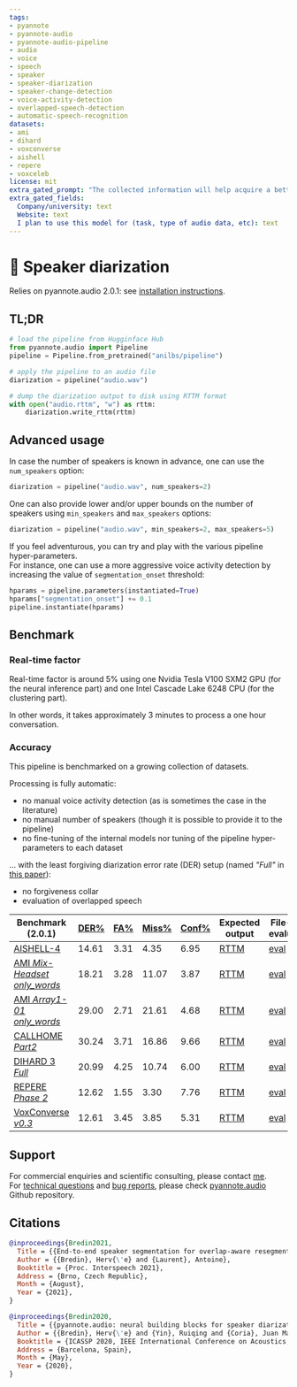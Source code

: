 ```yaml
---
tags: 
- pyannote
- pyannote-audio
- pyannote-audio-pipeline
- audio
- voice
- speech
- speaker
- speaker-diarization
- speaker-change-detection
- voice-activity-detection
- overlapped-speech-detection
- automatic-speech-recognition
datasets:
- ami
- dihard
- voxconverse
- aishell
- repere
- voxceleb
license: mit
extra_gated_prompt: "The collected information will help acquire a better knowledge of pyannote.audio userbase and help its maintainers apply for grants to improve it further. If you are an academic researcher, please cite the relevant papers in your own publications using the model. If you work for a company, please consider contributing back to pyannote.audio development (e.g. through unrestricted gifts). We also provide scientific consulting services around speaker diarization and machine listening."
extra_gated_fields:
  Company/university: text
  Website: text
  I plan to use this model for (task, type of audio data, etc): text
---
```


# 🎹 Speaker diarization

Relies on pyannote.audio 2.0.1: see [installation instructions](https://github.com/pyannote/pyannote-audio#installation).

## TL;DR

```python
# load the pipeline from Hugginface Hub
from pyannote.audio import Pipeline
pipeline = Pipeline.from_pretrained("anilbs/pipeline")

# apply the pipeline to an audio file
diarization = pipeline("audio.wav")

# dump the diarization output to disk using RTTM format
with open("audio.rttm", "w") as rttm:
    diarization.write_rttm(rttm)
```

## Advanced usage

In case the number of speakers is known in advance, one can use the `num_speakers` option:

```python
diarization = pipeline("audio.wav", num_speakers=2)
```

One can also provide lower and/or upper bounds on the number of speakers using `min_speakers` and `max_speakers` options:

```python
diarization = pipeline("audio.wav", min_speakers=2, max_speakers=5)
```

If you feel adventurous, you can try and play with the various pipeline hyper-parameters.  
For instance, one can use a more aggressive voice activity detection by increasing the value of `segmentation_onset` threshold:

```python
hparams = pipeline.parameters(instantiated=True)
hparams["segmentation_onset"] += 0.1
pipeline.instantiate(hparams)
```

## Benchmark 

### Real-time factor

Real-time factor is around 5% using one Nvidia Tesla V100 SXM2 GPU (for the neural inference part) and one Intel Cascade Lake 6248 CPU (for the clustering part).

In other words, it takes approximately 3 minutes to process a one hour conversation.

### Accuracy

This pipeline is benchmarked on a growing collection of datasets.  

Processing is fully automatic:

* no manual voice activity detection (as is sometimes the case in the literature)
* no manual number of speakers (though it is possible to provide it to the pipeline)
* no fine-tuning of the internal models nor tuning of the pipeline hyper-parameters to each dataset

... with the least forgiving diarization error rate (DER) setup (named *"Full"* in [this paper](https://doi.org/10.1016/j.csl.2021.101254)):

* no forgiveness collar
* evaluation of overlapped speech


| Benchmark (2.0.1)                                                                                                                  | [DER%](. "Diarization error rate") | [FA%](. "False alarm rate") | [Miss%](. "Missed detection rate") | [Conf%](. "Speaker confusion rate") | Expected output                                                                                                                                          | File-level evaluation                                                                                                                                    |
| ---------------------------------------------------------------------------------------------------------------------------------- | ---------------------------------- | --------------------------- | ---------------------------------- | ----------------------------------- | -------------------------------------------------------------------------------------------------------------------------------------------------------- | -------------------------------------------------------------------------------------------------------------------------------------------------------- |
| [AISHELL-4](http://www.openslr.org/111/)                                                                                           | 14.61                              | 3.31                        | 4.35                               | 6.95                                | [RTTM](https://huggingface.co/pyannote/speaker-diarization/blob/2022.07/reproducible_research/2022.07/AISHELL.SpeakerDiarization.Full.test.rttm)         | [eval](https://huggingface.co/pyannote/speaker-diarization/blob/2022.07/reproducible_research/2022.07/AISHELL.SpeakerDiarization.Full.test.eval)         |
| [AMI *Mix-Headset*](https://groups.inf.ed.ac.uk/ami/corpus/) [*only_words*](https://github.com/BUTSpeechFIT/AMI-diarization-setup) | 18.21                              | 3.28                        | 11.07                              | 3.87                                | [RTTM](https://huggingface.co/pyannote/speaker-diarization/blob/2022.07/reproducible_research/2022.07/AMI.SpeakerDiarization.only_words.test.rttm)       | [eval](https://huggingface.co/pyannote/speaker-diarization/blob/2022.07/reproducible_research/2022.07/AMI.SpeakerDiarization.only_words.test.eval)       |
| [AMI *Array1-01*](https://groups.inf.ed.ac.uk/ami/corpus/) [*only_words*](https://github.com/BUTSpeechFIT/AMI-diarization-setup)   | 29.00                              | 2.71                        | 21.61                              | 4.68                                | [RTTM](https://huggingface.co/pyannote/speaker-diarization/blob/2022.07/reproducible_research/2022.07/AMI-SDM.SpeakerDiarization.only_words.test.rttm)   | [eval](https://huggingface.co/pyannote/speaker-diarization/blob/2022.07/reproducible_research/2022.07/AMI-SDM.SpeakerDiarization.only_words.test.eval)   |
| [CALLHOME](https://catalog.ldc.upenn.edu/LDC2001S97) [*Part2*](https://github.com/BUTSpeechFIT/CALLHOME_sublists/issues/1)         | 30.24                              | 3.71                        | 16.86                              | 9.66                                | [RTTM](https://huggingface.co/pyannote/speaker-diarization/blob/2022.07/reproducible_research/2022.07/CALLHOME.SpeakerDiarization.CALLHOME.test.rttm)    | [eval](https://huggingface.co/pyannote/speaker-diarization/blob/2022.07/reproducible_research/2022.07/CALLHOME.SpeakerDiarization.CALLHOME.test.eval)    |
| [DIHARD 3 *Full*](https://arxiv.org/abs/2012.01477)                                                                                | 20.99                              | 4.25                        | 10.74                              | 6.00                                | [RTTM](https://huggingface.co/pyannote/speaker-diarization/blob/2022.07/reproducible_research/2022.07/DIHARD.SpeakerDiarization.Full.test.rttm)          | [eval](https://huggingface.co/pyannote/speaker-diarization/blob/2022.07/reproducible_research/2022.07/DIHARD.SpeakerDiarization.Full.test.eval)          |
| [REPERE *Phase 2*](https://islrn.org/resources/360-758-359-485-0/)                                                                 | 12.62                              | 1.55                        | 3.30                               | 7.76                                | [RTTM](https://huggingface.co/pyannote/speaker-diarization/blob/2022.07/reproducible_research/2022.07/REPERE.SpeakerDiarization.Full.test.rttm)          | [eval](https://huggingface.co/pyannote/speaker-diarization/blob/2022.07/reproducible_research/2022.07/REPERE.SpeakerDiarization.Full.test.eval)          |
| [VoxConverse *v0.3*](https://github.com/joonson/voxconverse)                                                                       | 12.61                              | 3.45                        | 3.85                               | 5.31                                | [RTTM](https://huggingface.co/pyannote/speaker-diarization/blob/main/reproducible_research/2022.07/VoxConverse.SpeakerDiarization.VoxConverse.test.rttm) | [eval](https://huggingface.co/pyannote/speaker-diarization/blob/main/reproducible_research/2022.07/VoxConverse.SpeakerDiarization.VoxConverse.test.eval) |

## Support

For commercial enquiries and scientific consulting, please contact [me](mailto:herve@niderb.fr).  
For [technical questions](https://github.com/pyannote/pyannote-audio/discussions) and [bug reports](https://github.com/pyannote/pyannote-audio/issues), please check [pyannote.audio](https://github.com/pyannote/pyannote-audio) Github repository.


## Citations

```bibtex
@inproceedings{Bredin2021,
  Title = {{End-to-end speaker segmentation for overlap-aware resegmentation}},
  Author = {{Bredin}, Herv{\'e} and {Laurent}, Antoine},
  Booktitle = {Proc. Interspeech 2021},
  Address = {Brno, Czech Republic},
  Month = {August},
  Year = {2021},
}
```

```bibtex
@inproceedings{Bredin2020,
  Title = {{pyannote.audio: neural building blocks for speaker diarization}},
  Author = {{Bredin}, Herv{\'e} and {Yin}, Ruiqing and {Coria}, Juan Manuel and {Gelly}, Gregory and {Korshunov}, Pavel and {Lavechin}, Marvin and {Fustes}, Diego and {Titeux}, Hadrien and {Bouaziz}, Wassim and {Gill}, Marie-Philippe},
  Booktitle = {ICASSP 2020, IEEE International Conference on Acoustics, Speech, and Signal Processing},
  Address = {Barcelona, Spain},
  Month = {May},
  Year = {2020},
}
```
